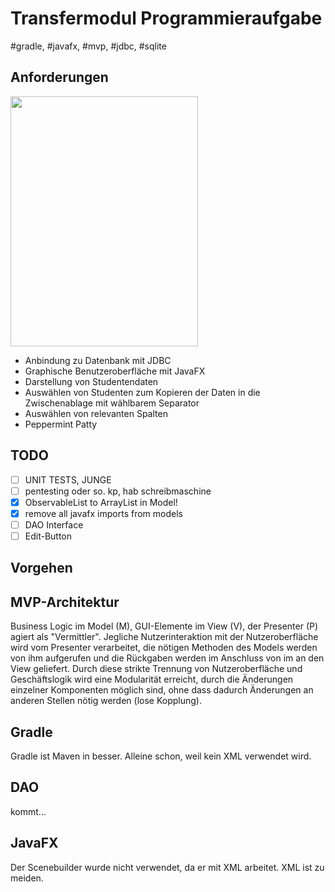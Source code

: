 # Transfermodul Programmieraufgabe
#gradle, #javafx, #mvp, #jdbc, #sqlite
## Anforderungen

<img src="https://github.com/steffanossa/tm/assets/94658723/dc33e8b4-7dbe-4861-9bb8-c1e292acef70.png" width="300" height="400">


- Anbindung zu Datenbank mit JDBC
- Graphische Benutzeroberfläche mit JavaFX
- Darstellung von Studentendaten
- Auswählen von Studenten zum Kopieren der Daten in die Zwischenablage mit wählbarem Separator
- Auswählen von relevanten Spalten
- Peppermint Patty

## TODO
- [ ] UNIT TESTS, JUNGE
- [ ] pentesting oder so. kp, hab schreibmaschine
- [x] ObservableList to ArrayList in Model!
- [x] remove all javafx imports from models
- [ ] DAO Interface
- [ ] Edit-Button

## Vorgehen
## MVP-Architektur

Business Logic im Model (M), GUI-Elemente im View (V), der Presenter (P) agiert als "Vermittler". Jegliche Nutzerinteraktion mit der Nutzeroberfläche wird vom Presenter verarbeitet, die nötigen Methoden des Models werden von ihm aufgerufen und die Rückgaben werden im Anschluss von im an den View geliefert. Durch diese strikte Trennung von Nutzeroberfläche und Geschäftslogik wird eine Modularität erreicht, durch die Änderungen einzelner Komponenten möglich sind, ohne dass dadurch Änderungen an anderen Stellen nötig werden (lose Kopplung).

## Gradle

Gradle ist Maven in besser. Alleine schon, weil kein XML verwendet wird.

## DAO

kommt...

## JavaFX

Der Scenebuilder wurde nicht verwendet, da er mit XML arbeitet. XML ist zu meiden.
